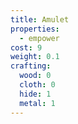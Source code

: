 ```yaml
---
title: Amulet
properties:
  - empower
cost: 9
weight: 0.1
crafting:
  wood: 0
  cloth: 0
  hide: 1
  metal: 1
---
```


